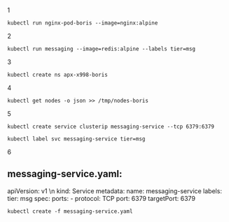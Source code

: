 1

``` kubectl run nginx-pod-boris --image=nginx:alpine ```

2

``` kubectl run messaging --image=redis:alpine --labels tier=msg ```

3

``` kubectl create ns apx-x998-boris ```

4

``` kubectl get nodes -o json >> /tmp/nodes-boris ```

5

``` kubectl create service clusterip messaging-service --tcp 6379:6379 ```

``` kubectl label svc messaging-service tier=msg ```

6

## messaging-service.yaml:

apiVersion: v1     \n
kind: Service
metadata:
  name: messaging-service
  labels:
    tier: msg
spec:
  ports:
    - protocol: TCP
      port: 6379
      targetPort: 6379
      
``` kubectl create -f messaging-service.yaml ```      
